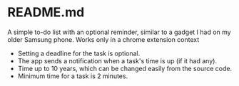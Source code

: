 # README.md

A simple to-do list with an optional reminder, similar to a gadget I had on my older Samsung phone.
Works only in a chrome extension context

- Setting a deadline for the task is optional.
- The app sends a notification when a task's time is up (if it had any).
- Time up to 10 years, which can be changed easily from the source code.
- Minimum time for a task is 2 minutes.